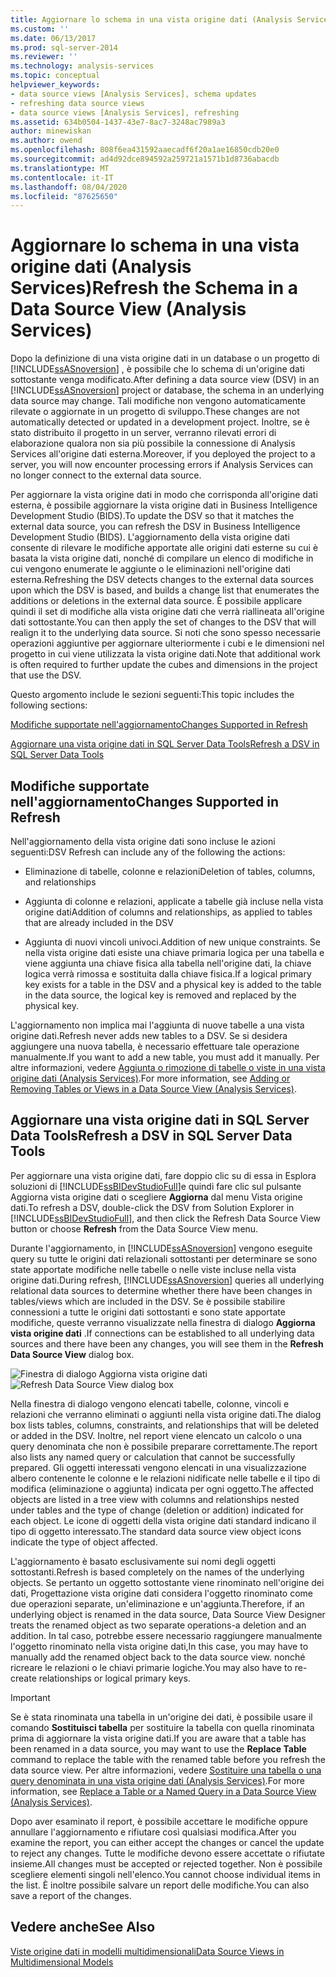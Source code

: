```yaml
---
title: Aggiornare lo schema in una vista origine dati (Analysis Services) | Microsoft Docs
ms.custom: ''
ms.date: 06/13/2017
ms.prod: sql-server-2014
ms.reviewer: ''
ms.technology: analysis-services
ms.topic: conceptual
helpviewer_keywords:
- data source views [Analysis Services], schema updates
- refreshing data source views
- data source views [Analysis Services], refreshing
ms.assetid: 634b0504-1437-43e7-8ac7-3248ac7989a3
author: minewiskan
ms.author: owend
ms.openlocfilehash: 808f6ea431592aaecadf6f20a1ae16850cdb20e0
ms.sourcegitcommit: ad4d92dce894592a259721a1571b1d8736abacdb
ms.translationtype: MT
ms.contentlocale: it-IT
ms.lasthandoff: 08/04/2020
ms.locfileid: "87625650"
---
```

# <a name="refresh-the-schema-in-a-data-source-view-analysis-services"></a><span data-ttu-id="ebc0e-102">Aggiornare lo schema in una vista origine dati (Analysis Services)</span><span class="sxs-lookup"><span data-stu-id="ebc0e-102">Refresh the Schema in a Data Source View (Analysis Services)</span></span>
  <span data-ttu-id="ebc0e-103">Dopo la definizione di una vista origine dati in un database o un progetto di [!INCLUDE[ssASnoversion](../../../includes/ssasnoversion-md.md)] , è possibile che lo schema di un'origine dati sottostante venga modificato.</span><span class="sxs-lookup"><span data-stu-id="ebc0e-103">After defining a data source view (DSV) in an [!INCLUDE[ssASnoversion](../../../includes/ssasnoversion-md.md)] project or database, the schema in an underlying data source may change.</span></span> <span data-ttu-id="ebc0e-104">Tali modifiche non vengono automaticamente rilevate o aggiornate in un progetto di sviluppo.</span><span class="sxs-lookup"><span data-stu-id="ebc0e-104">These changes are not automatically detected or updated in a development project.</span></span> <span data-ttu-id="ebc0e-105">Inoltre, se è stato distribuito il progetto in un server, verranno rilevati errori di elaborazione qualora non sia più possibile la connessione di Analysis Services all'origine dati esterna.</span><span class="sxs-lookup"><span data-stu-id="ebc0e-105">Moreover, if you deployed the project to a server, you will now encounter processing errors if Analysis Services can no longer connect to the external data source.</span></span>

 <span data-ttu-id="ebc0e-106">Per aggiornare la vista origine dati in modo che corrisponda all'origine dati esterna, è possibile aggiornare la vista origine dati in Business Intelligence Development Studio (BIDS).</span><span class="sxs-lookup"><span data-stu-id="ebc0e-106">To update the DSV so that it matches the external data source, you can refresh the DSV in Business Intelligence Development Studio (BIDS).</span></span> <span data-ttu-id="ebc0e-107">L'aggiornamento della vista origine dati consente di rilevare le modifiche apportate alle origini dati esterne su cui è basata la vista origine dati, nonché di compilare un elenco di modifiche in cui vengono enumerate le aggiunte o le eliminazioni nell'origine dati esterna.</span><span class="sxs-lookup"><span data-stu-id="ebc0e-107">Refreshing the DSV detects changes to the external data sources upon which the DSV is based, and builds a change list that enumerates the additions or deletions in the external data source.</span></span> <span data-ttu-id="ebc0e-108">È possibile applicare quindi il set di modifiche alla vista origine dati che verrà riallineata all'origine dati sottostante.</span><span class="sxs-lookup"><span data-stu-id="ebc0e-108">You can then apply the set of changes to the DSV that will realign it to the underlying data source.</span></span> <span data-ttu-id="ebc0e-109">Si noti che sono spesso necessarie operazioni aggiuntive per aggiornare ulteriormente i cubi e le dimensioni nel progetto in cui viene utilizzata la vista origine dati.</span><span class="sxs-lookup"><span data-stu-id="ebc0e-109">Note that additional work is often required to further update the cubes and dimensions in the project that use the DSV.</span></span>

 <span data-ttu-id="ebc0e-110">Questo argomento include le sezioni seguenti:</span><span class="sxs-lookup"><span data-stu-id="ebc0e-110">This topic includes the following sections:</span></span>

 [<span data-ttu-id="ebc0e-111">Modifiche supportate nell'aggiornamento</span><span class="sxs-lookup"><span data-stu-id="ebc0e-111">Changes Supported in Refresh</span></span>](#bkmk_changlist)

 [<span data-ttu-id="ebc0e-112">Aggiornare una vista origine dati in SQL Server Data Tools</span><span class="sxs-lookup"><span data-stu-id="ebc0e-112">Refresh a DSV in SQL Server Data Tools</span></span>](#bkmk_DSVrefresh)

##  <a name="changes-supported-in-refresh"></a><a name="bkmk_changlist"></a><span data-ttu-id="ebc0e-113">Modifiche supportate nell'aggiornamento</span><span class="sxs-lookup"><span data-stu-id="ebc0e-113">Changes Supported in Refresh</span></span>
 <span data-ttu-id="ebc0e-114">Nell'aggiornamento della vista origine dati sono incluse le azioni seguenti:</span><span class="sxs-lookup"><span data-stu-id="ebc0e-114">DSV Refresh can include any of the following the actions:</span></span>

-   <span data-ttu-id="ebc0e-115">Eliminazione di tabelle, colonne e relazioni</span><span class="sxs-lookup"><span data-stu-id="ebc0e-115">Deletion of tables, columns, and relationships</span></span>

-   <span data-ttu-id="ebc0e-116">Aggiunta di colonne e relazioni, applicate a tabelle già incluse nella vista origine dati</span><span class="sxs-lookup"><span data-stu-id="ebc0e-116">Addition of columns and relationships, as applied to tables that are already included in the DSV</span></span>

-   <span data-ttu-id="ebc0e-117">Aggiunta di nuovi vincoli univoci.</span><span class="sxs-lookup"><span data-stu-id="ebc0e-117">Addition of new unique constraints.</span></span> <span data-ttu-id="ebc0e-118">Se nella vista origine dati esiste una chiave primaria logica per una tabella e viene aggiunta una chiave fisica alla tabella nell'origine dati, la chiave logica verrà rimossa e sostituita dalla chiave fisica.</span><span class="sxs-lookup"><span data-stu-id="ebc0e-118">If a logical primary key exists for a table in the DSV and a physical key is added to the table in the data source, the logical key is removed and replaced by the physical key.</span></span>

 <span data-ttu-id="ebc0e-119">L'aggiornamento non implica mai l'aggiunta di nuove tabelle a una vista origine dati.</span><span class="sxs-lookup"><span data-stu-id="ebc0e-119">Refresh never adds new tables to a DSV.</span></span> <span data-ttu-id="ebc0e-120">Se si desidera aggiungere una nuova tabella, è necessario effettuare tale operazione manualmente.</span><span class="sxs-lookup"><span data-stu-id="ebc0e-120">If you want to add a new table, you must add it manually.</span></span> <span data-ttu-id="ebc0e-121">Per altre informazioni, vedere [Aggiunta o rimozione di tabelle o viste in una vista origine dati &#40;Analysis Services&#41;](adding-or-removing-tables-or-views-in-a-data-source-view-analysis-services.md).</span><span class="sxs-lookup"><span data-stu-id="ebc0e-121">For more information, see [Adding or Removing Tables or Views in a Data Source View &#40;Analysis Services&#41;](adding-or-removing-tables-or-views-in-a-data-source-view-analysis-services.md).</span></span>

##  <a name="refresh-a-dsv-in-sql-server-data-tools"></a><a name="bkmk_DSVrefresh"></a><span data-ttu-id="ebc0e-122">Aggiornare una vista origine dati in SQL Server Data Tools</span><span class="sxs-lookup"><span data-stu-id="ebc0e-122">Refresh a DSV in SQL Server Data Tools</span></span>
 <span data-ttu-id="ebc0e-123">Per aggiornare una vista origine dati, fare doppio clic su di essa in Esplora soluzioni di [!INCLUDE[ssBIDevStudioFull](../../includes/ssbidevstudiofull-md.md)]e quindi fare clic sul pulsante Aggiorna vista origine dati o scegliere **Aggiorna** dal menu Vista origine dati.</span><span class="sxs-lookup"><span data-stu-id="ebc0e-123">To refresh a DSV, double-click the DSV from Solution Explorer in [!INCLUDE[ssBIDevStudioFull](../../includes/ssbidevstudiofull-md.md)], and then click the Refresh Data Source View button or choose **Refresh** from the Data Source View menu.</span></span>

 <span data-ttu-id="ebc0e-124">Durante l'aggiornamento, in [!INCLUDE[ssASnoversion](../../../includes/ssasnoversion-md.md)] vengono eseguite query su tutte le origini dati relazionali sottostanti per determinare se sono state apportate modifiche nelle tabelle o nelle viste incluse nella vista origine dati.</span><span class="sxs-lookup"><span data-stu-id="ebc0e-124">During refresh, [!INCLUDE[ssASnoversion](../../../includes/ssasnoversion-md.md)] queries all underlying relational data sources to determine whether there have been changes in tables/views which are included in the DSV.</span></span> <span data-ttu-id="ebc0e-125">Se è possibile stabilire connessioni a tutte le origini dati sottostanti e sono state apportate modifiche, queste verranno visualizzate nella finestra di dialogo **Aggiorna vista origine dati** .</span><span class="sxs-lookup"><span data-stu-id="ebc0e-125">If connections can be established to all underlying data sources and there have been any changes, you will see them in the **Refresh Data Source View** dialog box.</span></span>

 <span data-ttu-id="ebc0e-126">![Finestra di dialogo Aggiorna vista origine dati](../media/ssas-olapdsv-refresh.gif "Finestra di dialogo Aggiorna vista origine dati")</span><span class="sxs-lookup"><span data-stu-id="ebc0e-126">![Refresh Data Source View dialog box](../media/ssas-olapdsv-refresh.gif "Refresh Data Source View dialog box")</span></span>

 <span data-ttu-id="ebc0e-127">Nella finestra di dialogo vengono elencati tabelle, colonne, vincoli e relazioni che verranno eliminati o aggiunti nella vista origine dati.</span><span class="sxs-lookup"><span data-stu-id="ebc0e-127">The dialog box lists tables, columns, constraints, and relationships that will be deleted or added in the DSV.</span></span> <span data-ttu-id="ebc0e-128">Inoltre, nel report viene elencato un calcolo o una query denominata che non è possibile preparare correttamente.</span><span class="sxs-lookup"><span data-stu-id="ebc0e-128">The report also lists any named query or calculation that cannot be successfully prepared.</span></span> <span data-ttu-id="ebc0e-129">Gli oggetti interessati vengono elencati in una visualizzazione albero contenente le colonne e le relazioni nidificate nelle tabelle e il tipo di modifica (eliminazione o aggiunta) indicata per ogni oggetto.</span><span class="sxs-lookup"><span data-stu-id="ebc0e-129">The affected objects are listed in a tree view with columns and relationships nested under tables and the type of change (deletion or addition) indicated for each object.</span></span> <span data-ttu-id="ebc0e-130">Le icone di oggetti della vista origine dati standard indicano il tipo di oggetto interessato.</span><span class="sxs-lookup"><span data-stu-id="ebc0e-130">The standard data source view object icons indicate the type of object affected.</span></span>

 <span data-ttu-id="ebc0e-131">L'aggiornamento è basato esclusivamente sui nomi degli oggetti sottostanti.</span><span class="sxs-lookup"><span data-stu-id="ebc0e-131">Refresh is based completely on the names of the underlying objects.</span></span> <span data-ttu-id="ebc0e-132">Se pertanto un oggetto sottostante viene rinominato nell'origine dei dati, Progettazione vista origine dati considera l'oggetto rinominato come due operazioni separate, un'eliminazione e un'aggiunta.</span><span class="sxs-lookup"><span data-stu-id="ebc0e-132">Therefore, if an underlying object is renamed in the data source, Data Source View Designer treats the renamed object as two separate operations-a deletion and an addition.</span></span> <span data-ttu-id="ebc0e-133">In tal caso, potrebbe essere necessario raggiungere manualmente l'oggetto rinominato nella vista origine dati,</span><span class="sxs-lookup"><span data-stu-id="ebc0e-133">In this case, you may have to manually add the renamed object back to the data source view.</span></span> <span data-ttu-id="ebc0e-134">nonché ricreare le relazioni o le chiavi primarie logiche.</span><span class="sxs-lookup"><span data-stu-id="ebc0e-134">You may also have to re-create relationships or logical primary keys.</span></span>

> [!IMPORTANT]
>  <span data-ttu-id="ebc0e-135">Se è stata rinominata una tabella in un'origine dei dati, è possibile usare il comando **Sostituisci tabella** per sostituire la tabella con quella rinominata prima di aggiornare la vista origine dati.</span><span class="sxs-lookup"><span data-stu-id="ebc0e-135">If you are aware that a table has been renamed in a data source, you may want to use the **Replace Table** command to replace the table with the renamed table before you refresh the data source view.</span></span> <span data-ttu-id="ebc0e-136">Per altre informazioni, vedere [Sostituire una tabella o una query denominata in una vista origine dati &#40;Analysis Services&#41;](replace-a-table-or-a-named-query-in-a-data-source-view-analysis-services.md).</span><span class="sxs-lookup"><span data-stu-id="ebc0e-136">For more information, see [Replace a Table or a Named Query in a Data Source View &#40;Analysis Services&#41;](replace-a-table-or-a-named-query-in-a-data-source-view-analysis-services.md).</span></span>

 <span data-ttu-id="ebc0e-137">Dopo aver esaminato il report, è possibile accettare le modifiche oppure annullare l'aggiornamento e rifiutare così qualsiasi modifica.</span><span class="sxs-lookup"><span data-stu-id="ebc0e-137">After you examine the report, you can either accept the changes or cancel the update to reject any changes.</span></span> <span data-ttu-id="ebc0e-138">Tutte le modifiche devono essere accettate o rifiutate insieme.</span><span class="sxs-lookup"><span data-stu-id="ebc0e-138">All changes must be accepted or rejected together.</span></span> <span data-ttu-id="ebc0e-139">Non è possibile scegliere elementi singoli nell'elenco.</span><span class="sxs-lookup"><span data-stu-id="ebc0e-139">You cannot choose individual items in the list.</span></span> <span data-ttu-id="ebc0e-140">È inoltre possibile salvare un report delle modifiche.</span><span class="sxs-lookup"><span data-stu-id="ebc0e-140">You can also save a report of the changes.</span></span>

## <a name="see-also"></a><span data-ttu-id="ebc0e-141">Vedere anche</span><span class="sxs-lookup"><span data-stu-id="ebc0e-141">See Also</span></span>
 [<span data-ttu-id="ebc0e-142">Viste origine dati in modelli multidimensionali</span><span class="sxs-lookup"><span data-stu-id="ebc0e-142">Data Source Views in Multidimensional Models</span></span>](data-source-views-in-multidimensional-models.md)


